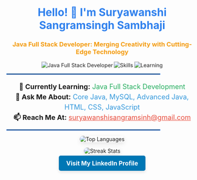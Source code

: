 <h1 align="center" style="color:#2f80ed;">Hello! 👋 I'm Suryawanshi Sangramsingh Sambhaji</h1>
<h3 align="center" style="color:#f39c12;">Java Full Stack Developer: Merging Creativity with Cutting-Edge Technology</h3>

<p align="center">
  <img src="https://img.shields.io/badge/Java-FullStack-007396?style=flat-square&logo=java" alt="Java Full Stack Developer" style="animation: pulse 1.5s infinite;" />
  <img src="https://img.shields.io/badge/Skills-Core%20Java%20|%20MySQL%20|%20Advanced%20Java%20|%20HTML%20|%20CSS%20|%20JavaScript-FF5722?style=flat-square" alt="Skills" style="animation: pulse 2s infinite;" />
  <img src="https://img.shields.io/badge/Status-Currently%20Learning%20Full%20Stack%20Java%20Development-4CAF50?style=flat-square" alt="Learning" style="animation: pulse 1.8s infinite;" />
</p>

<hr style="border: 1px solid #2f80ed; width: 80%;">

<p align="center" style="font-size: 18px; line-height: 1.5;">
  <strong>🌱 Currently Learning:</strong> <span style="color:#27ae60;">Java Full Stack Development</span><br>
  <strong>💬 Ask Me About:</strong> <span style="color:#3498db;">Core Java, MySQL, Advanced Java, HTML, CSS, JavaScript</span><br>
  <strong>📫 Reach Me At:</strong> <a href="mailto:suryawanshisangramsinh@gmail.com" style="color:#e74c3c;">suryawanshisangramsinh@gmail.com</a>
</p>

<hr style="border: 1px solid #2f80ed; width: 80%;">

<p align="center">
  <img src="https://github-readme-stats.vercel.app/api/top-langs?username=sangramsinghsuryawanshi&show_icons=true&locale=en&layout=compact" alt="Top Languages" style="box-shadow: 0px 4px 12px rgba(0,0,0,0.1); border-radius: 10px;" />
</p>

<p align="center">
  <img src="https://github-readme-streak-stats.herokuapp.com/?user=sangramsinghsuryawanshi&" alt="Streak Stats" style="box-shadow: 0px 4px 12px rgba(0,0,0,0.1); border-radius: 10px;" />
</p>

<p align="center">
  <a href="https://www.linkedin.com/in/sangramsingh-suryawanshi-4b7418261" target="_blank" style="text-decoration: none;">
    <span style="background-color: #0077b5; color: white; padding: 10px 20px; border-radius: 5px; box-shadow: 0px 4px 8px rgba(0,0,0,0.1); font-size: 16px; font-weight: bold;">Visit My LinkedIn Profile</span>
  </a>
</p>

<style>
@keyframes pulse {
  0% {
    transform: scale(1);
  }
  50% {
    transform: scale(1.05);
  }
  100% {
    transform: scale(1);
  }
}
</style>
